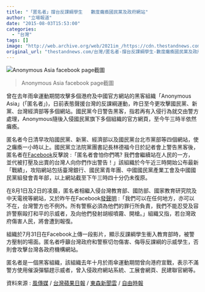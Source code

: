 ```yaml
---
title: "「匿名者」撐台反課綱學生   數度癱瘓國民黨及政府網站"
author: "立場報道"
date: "2015-08-03T15:53:00"
categories:
  - "台灣"
tags: []
image: "http://web.archive.org/web/2021im_/https://cdn.thestandnews.com/media/photos/cache/10676182_566934013452557_8354014921967777629_n_tNkK0_1200x0.png"
original_url: "thestandnews.com/台灣/匿名者-撐台反課綱學生-數度癱瘓國民黨及政府網站"
---
```

![Anonymous Asia facebook page截圖](http://web.archive.org/web/2021im_/https://cdn.thestandnews.com/media/photos/cache/10676182_566934013452557_8354014921967777629_n_tNkK0_1200x0.png)

> Anonymous Asia facebook page截圖

曾在去年雨傘運動期間攻擊多個港府及中國官方網站的黑客組織「Anonymous Asia」(「匿名者」)，日前表態聲援台灣的反課綱運動，昨日至今更攻擊國民黨、新黨、台灣經濟部等多個網站。國民黨今日警告黑客，指若再有入侵行為就交由警方處理，Anonymous隨後入侵國民黨旗下多個組織的官方網頁，至今午三時半依然癱瘓。

匿名者今日清早攻陷國民黨、新黨、經濟部以及國民黨台北市黨部等四個網站，使之癱瘓一小時以上。國民黨立法院黨團書記長林德福今日於記者會上警告黑客後，匿名者在[Facebook](http://web.archive.org/web/20210629053959/https://www.facebook.com/anonymous4sia/photos/a.222836614528967.1073741825.201195453359750/727500267395930/?type=1)反擊說 :「匿名者會怕你們嗎? 我們會繼續站在人民的一方，並代被打壓及出賣的台灣人向你們作出警告！」該組織於今午近三時開始公布最新「戰績」，攻陷網站包括臺灣銀行、國民黨青年團、中國國民黨產業工會及中國國民黨組發會青年部，以上網站截至下午三時四十分仍未復原。

在8月1日及2日的凌晨，匿名者相繼入侵台灣教育部、國防部、國家教育研究院及中天電視等網站，又於昨午在Facebook[發聲明](http://web.archive.org/web/20210629053959/https://www.facebook.com/anonymous4sia/posts/726810630798227) :「我們可以在任何地方，亦可以不在，台灣警方也不例外。所有警察必須為他們的罪行所負責，我們不能忍受及容許警察毆打和平的示威者，及向他們發射胡椒噴霧、開槍。」組織又指，若台灣政府傷害人民，將會遭到報復。

組織於7月31日在Facebook上傳一段影片，顯示反課綱學生衝入教育部時，被警方壓制的場面。匿名者呼籲台灣政府和警察切勿傷害、侮辱反課綱的示威學生，否則會攻擊台灣各政府機構網站。

匿名者是一個黑客組織，該組織去年十月於雨傘運動期間曾向港府宣戰，表示不滿警方使用催淚彈驅趕示威者，曾入侵政府網站系統、工展會網頁、民建聯官網等。

資料來源 : [風傳媒](http://web.archive.org/web/20210629053959/http://www.storm.mg/article/59712) / [台灣蘋果日報](http://web.archive.org/web/20210629053959/http://www.appledaily.com.tw/realtimenews/article/new/20150803/660935/) / [東森新聞雲](http://web.archive.org/web/20210629053959/http://www.ettoday.net/news/20150801/543502.htm) / [自由時報](http://web.archive.org/web/20210629053959/http://m.ltn.com.tw/news/politics/breakingnews/1399183)
